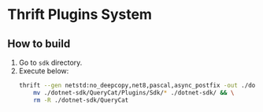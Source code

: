 # Thrift Plugins System

## How to build

1. Go to `sdk` directory.
2. Execute below:
    ```bash
    thrift --gen netstd:no_deepcopy,net8,pascal,async_postfix -out ./dotnet-sdk/ QueryCat.thrift && \
        mv ./dotnet-sdk/QueryCat/Plugins/Sdk/* ./dotnet-sdk/ && \
        rm -R ./dotnet-sdk/QueryCat
    ```
